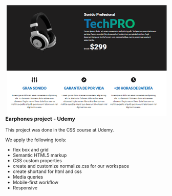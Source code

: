 <a href="https://earphones-proyect.vercel.app/" target="_blank">
<img align="right" width="500" src="https://github.com/Dario2303/image/blob/main/earphone.png"/>
</a>
  
### Earphones project - Udemy

This project was done in the CSS course at Udemy.

We apply the following tools: 

- flex box and grid
- Semantic HTML5 markup
- CSS custom properties
- create and customize normalize.css for our workspace
- create shortand for html and css
- Media queries
- Mobile-first workflow
- Responsive
